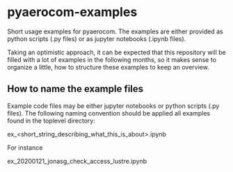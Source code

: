 # pyaerocom-examples

Short usage examples for pyaerocom. The examples are either provided as python scripts (.py files) or as jupyter notebooks (.ipynb files).

Taking an optimistic approach, it can be expected that this repository will be filled with a lot of examples in the following months, so it makes sense to organize a little, how to structure these examples to keep an overview.

## How to name the example files

Example code files may be either jupyter notebooks or python scripts (.py files). The following naming convention should be applied all examples found in the toplevel directory:

ex_<YYYYMMDD>_<user>_<short_string_describing_what_this_is_about>.ipynb

For instance

ex_20200121_jonasg_check_access_lustre.ipynb
